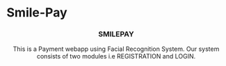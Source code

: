 # Smile-Pay
<!-- Payment via face recognitaion. used nodejs, mongodb  -->
<p align="center">
 <h3 align="center">
    SMILEPAY 
 </h3>
 <p align="center"> 
    This is a Payment webapp using Facial Recognition System. Our system consists of two modules i.e REGISTRATION and LOGIN.
 </p>
</p>
    
